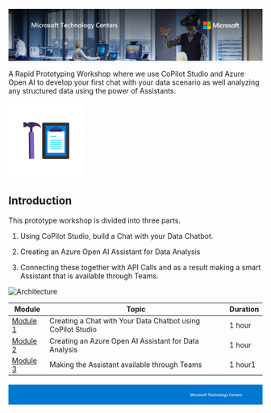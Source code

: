 ![MTC Header](./media/header.jpeg)

A Rapid Prototyping Workshop where we use CoPilot Studio and Azure Open AI to develop your first chat with your data scenario as well analyzing any structured data using the power of Assistants.  

![Hands On Logo](./media/workshop.png)

## Introduction

This prototype workshop is divided into three parts.

1.  Using CoPilot Studio, build a Chat with your Data Chatbot. 

2.  Creating an Azure Open AI Assistant for Data Analysis

3.  Connecting these together with API Calls and as a result making a smart Assistant that is available through Teams. 


![Architecture](./media/architecture.png)


| Module | Topic | Duration |
|--------|--------------------------------|----|
|[Module 1](./Module1.md) |  Creating a Chat with Your Data Chatbot using CoPilot Studio| 1 hour |
| [Module 2](./Module2.md) | Creating an Azure Open AI Assistant for Data Analysis | 1 hour |
| [Module 3](./Module3.md) | Making the Assistant available through Teams | 1 hour1 |

![Footer](./media/footer.png)